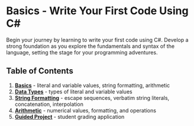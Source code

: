 # **Basics** - Write Your First Code Using C#

Begin your journey by learning to write your first code using C#. Develop a strong foundation as you explore the fundamentals and syntax of the language, setting the stage for your programming adventures.

## Table of Contents

1. [**<ins>Basics</ins>**](01-basics.md) - literal and variable values, string formatting, arithmetic
2. [**<ins>Data Types</ins>**](02-data-types) - types of literal and variable values
3. [**<ins>String Formatting</ins>**](03-string-formatting.md) - escape sequences, verbatim string literals, concatenation, interpolation
4. [**<ins>Arithmetic</ins>**](04-arithmetic.md) - numerical values, formatting, and operations
5. [**<ins>Guided Project</ins>**](05-guided-project.cs) - student grading application